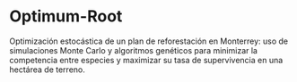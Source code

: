 # Optimum-Root
Optimización estocástica de un plan de reforestación en Monterrey: uso de simulaciones Monte Carlo y algoritmos genéticos para minimizar la competencia entre especies y maximizar su tasa de supervivencia en una hectárea de terreno.
